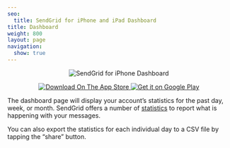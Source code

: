 ```yaml
---
seo:
  title: SendGrid for iPhone and iPad Dashboard
title: Dashboard
weight: 800
layout: page
navigation:
  show: true
---
```


<p style="text-align:center">
	<img src="{{root_url}}/images/sendgrid_for_iphone_dashboard.gif" alt="SendGrid for iPhone Dashboard" style="display:inline"/>
</p>

<p style="text-align:center">
	<a href="https://itunes.apple.com/us/app/sendgrid/id916808878?mt=8" target="_blank">
		<img src="{{root_url}}/images/download_app_store.svg" alt="Download On The App Store" style="display:inline;border:none;" />
	</a>
  <a href="https://play.google.com/store/apps/details?id=com.sendgrid.android.sendgrid.app&hl=en&utm_source=global_co&utm_medium=prtnr&utm_content=Mar2515&utm_campaign=PartBadge&pcampaignid=MKT-AC-global-none-all-co-pr-py-PartBadges-Oct1515-1">
    <img alt="Get it on Google Play" src="http://developer.android.com/images/brand/en_generic_rgb_wo_45.png" style="display:inline" />
  </a>
</p>

The dashboard page will display your account’s statistics for the past day, week, or month. SendGrid offers a number of [statistics]({{root_url}}/User_Guide/Statistics/index.html) to report what is happening with your messages.

You can also export the statistics for each individual day to a CSV file by tapping the “share” button.
